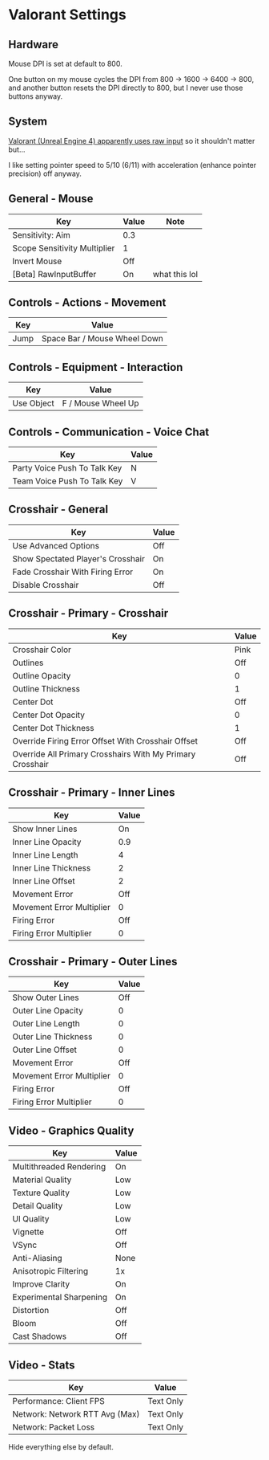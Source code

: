 # Valorant Settings
## Hardware
Mouse DPI is set at default to 800.

One button on my mouse cycles the DPI from 800 -> 1600 -> 6400 -> 800,
and another button resets the DPI directly to 800,
but I never use those buttons anyway.

## System
[Valorant (Unreal Engine 4) apparently uses raw input](https://www.reddit.com/r/VALORANT/comments/ffit9j//fjz8tk9/)
so it shouldn't matter but...

I like setting pointer speed to 5/10 (6/11) with acceleration (enhance pointer precision) off anyway.

## General - Mouse
| Key                          | Value | Note          |
| ---------------------------- | ----- | ------------- |
| Sensitivity: Aim             | 0.3   |               |
| Scope Sensitivity Multiplier | 1     |               |
| Invert Mouse                 | Off   |               |
| [Beta] RawInputBuffer        | On    | what this lol |

## Controls - Actions - Movement
| Key  | Value                        |
| ---- | ---------------------------- |
| Jump | Space Bar / Mouse Wheel Down |

## Controls - Equipment - Interaction
| Key        | Value              |
| ---------- | ------------------ |
| Use Object | F / Mouse Wheel Up |

## Controls - Communication - Voice Chat
| Key                          | Value |
| ---------------------------- | ----- |
| Party Voice Push To Talk Key | N     |
| Team Voice Push To Talk Key  | V     |

## Crosshair - General
| Key                               | Value |
| --------------------------------- | ----- |
| Use Advanced Options              | Off   |
| Show Spectated Player's Crosshair | On    |
| Fade Crosshair With Firing Error  | On    |
| Disable Crosshair                 | Off   |

## Crosshair - Primary - Crosshair
| Key                                                       | Value |
| --------------------------------------------------------- | ----- |
| Crosshair Color                                           | Pink  |
| Outlines                                                  | Off   |
| Outline Opacity                                           | 0     |
| Outline Thickness                                         | 1     |
| Center Dot                                                | Off   |
| Center Dot Opacity                                        | 0     |
| Center Dot Thickness                                      | 1     |
| Override Firing Error Offset With Crosshair Offset        | Off   |
| Override All Primary Crosshairs With My Primary Crosshair | Off   |

## Crosshair - Primary - Inner Lines
| Key                       | Value |
| ------------------------- | ----- |
| Show Inner Lines          | On    |
| Inner Line Opacity        | 0.9   |
| Inner Line Length         | 4     |
| Inner Line Thickness      | 2     |
| Inner Line Offset         | 2     |
| Movement Error            | Off   |
| Movement Error Multiplier | 0     |
| Firing Error              | Off   |
| Firing Error Multiplier   | 0     |

## Crosshair - Primary - Outer Lines
| Key                       | Value |
| ------------------------- | ----- |
| Show Outer Lines          | Off   |
| Outer Line Opacity        | 0     |
| Outer Line Length         | 0     |
| Outer Line Thickness      | 0     |
| Outer Line Offset         | 0     |
| Movement Error            | Off   |
| Movement Error Multiplier | 0     |
| Firing Error              | Off   |
| Firing Error Multiplier   | 0     |

## Video - Graphics Quality
| Key                     | Value |
| ----------------------- | ----- |
| Multithreaded Rendering | On    |
| Material Quality        | Low   |
| Texture Quality         | Low   |
| Detail Quality          | Low   |
| UI Quality              | Low   |
| Vignette                | Off   |
| VSync                   | Off   |
| Anti-Aliasing           | None  |
| Anisotropic Filtering   | 1x    |
| Improve Clarity         | On    |
| Experimental Sharpening | On    |
| Distortion              | Off   |
| Bloom                   | Off   |
| Cast Shadows            | Off   |

## Video - Stats
| Key                            | Value     |
| ------------------------------ | --------- |
| Performance: Client FPS        | Text Only |
| Network: Network RTT Avg (Max) | Text Only |
| Network: Packet Loss           | Text Only |

Hide everything else by default.
